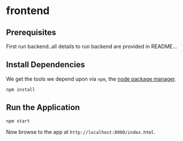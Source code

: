 # frontend

## Prerequisites

First run backend..all details to run backend are provided in README...

## Install Dependencies

We get the tools we depend upon via `npm`, the [node package manager](https://www.npmjs.com).

```
npm install
```

## Run the Application

```
npm start
```

Now browse to the app at `http://localhost:8000/index.html`.



